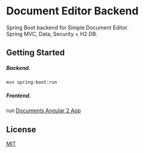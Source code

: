 # Document Editor Backend

Spring Boot backend for Simple Document Editor.  
Spring MVC, Data, Security + H2 DB.

## Getting Started

##### Backend.
```
mvn spring-boot:run
```

##### Frontend.
run [Documents Angular 2 App](https://github.com/wjke/document-editor-frontend-ng2)


## License

[MIT](/LICENSE)